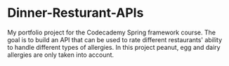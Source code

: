# Dinner-Resturant-APIs
My portfolio project for the Codecademy Spring framework course. The goal is to build an API that can be used to rate different restaurants' ability to handle different types of allergies. In this project peanut, egg and dairy allergies are only taken into account.
